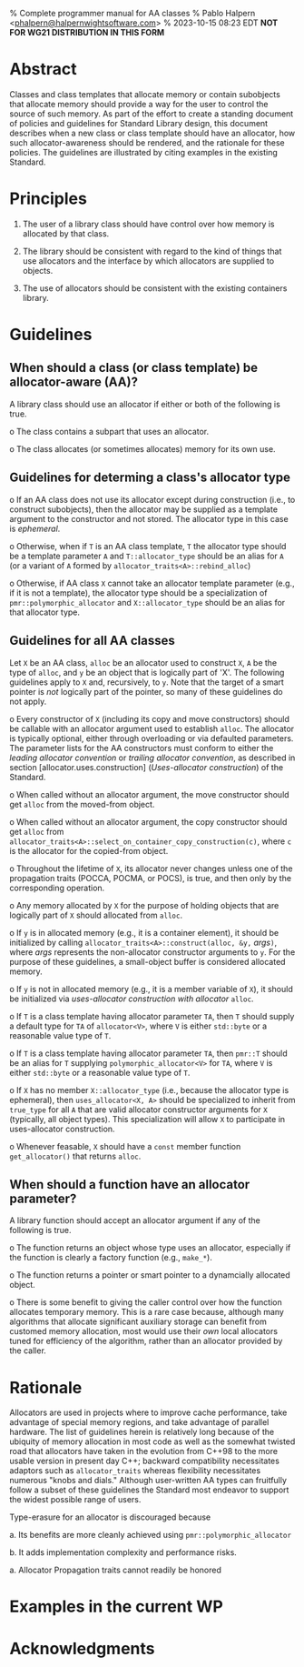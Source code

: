 % Complete programmer manual for AA classes
% Pablo Halpern <<phalpern@halpernwightsoftware.com>>
% <!-- $TimeStamp$ -->2023-10-15 08:23 EDT<!-- $ -->
**NOT FOR WG21 DISTRIBUTION IN THIS FORM**

Abstract
========

Classes and class templates that allocate memory or contain subobjects that
allocate memory should provide a way for the user to control the source of such
memory.  As part of the effort to create a standing document of policies and
guidelines for Standard Library design, this document describes when a new
class or class template should have an allocator, how such allocator-awareness
should be rendered, and the rationale for these policies.  The guidelines are
illustrated by citing examples in the existing Standard.

Principles
==========

1. The user of a library class should have control over how memory is allocated
   by that class.

2. The library should be consistent with regard to the kind of things that use
   allocators and the interface by which allocators are supplied to objects.

3. The use of allocators should be consistent with the existing containers
   library.

Guidelines
==========

When should a class (or class template) be allocator-aware (AA)?
----------------------------------------------------------------

A library class should use an allocator if either or both of the following is
true.

o The class contains a subpart that uses an allocator.

o The class allocates (or sometimes allocates) memory for its own use.


Guidelines for determing a class's allocator type
-------------------------------------------------

o If an AA class does not use its allocator except during construction (i.e.,
  to construct subobjects), then the allocator may be supplied as a template
  argument to the constructor and not stored.  The allocator type in this case
  is *ephemeral*.

o Otherwise, when if `T` is an AA class template, `T` the allocator type should
  be a template parameter `A` and `T::allocator_type` should be an
  alias for `A` (or a variant of `A` formed by
  `allocator_traits<A>::rebind_alloc`)

o Otherwise, if AA class `X` cannot take an allocator template parameter (e.g.,
  if it is not a template), the allocator type should be a specialization of
  `pmr::polymorphic_allocator` and `X::allocator_type` should be an alias for
  that allocator type.

Guidelines for all AA classes
-----------------------------

Let `X` be an AA class, `alloc` be an allocator used to construct `X`, `A` be
the type of `alloc`, and `y` be an object that is logically part of 'X'.  The
following guidelines apply to `X` and, recursively, to `y`.  Note that the
target of a smart pointer is *not* logically part of the pointer, so many of
these guidelines do not apply.

o Every constructor of `X` (including its copy and move constructors) should be
  callable with an allocator argument used to establish `alloc`. The allocator
  is typically optional, either through overloading or via defaulted
  parameters. The parameter lists for the AA constructors must conform to
  either the *leading allocator convention* or *trailing allocator convention*,
  as described in section [allocator.uses.construction] (*Uses-allocator
  construction*) of the Standard.

o When called without an allocator argument, the move constructor should get
  `alloc` from the moved-from object.

o When called without an allocator argument, the copy constructor should get
  `alloc` from `allocator_traits<A>::select_on_container_copy_construction(c)`,
  where `c` is the allocator for the copied-from object.

o Throughout the lifetime of `X`, its allocator never changes unless one of the
  propagation traits (POCCA, POCMA, or POCS), is true, and then only by the
  corresponding operation.

o Any memory allocated by `X` for the purpose of holding objects that are
  logically part of `X` should allocated from `alloc`.

o If `y` is in allocated memory (e.g., it is a container element), it should be
  initialized by calling `allocator_traits<A>::construct(alloc, &y,` *args*`)`,
  where *args* represents the non-allocator constructor arguments to `y`.  For
  the purpose of these guidelines, a small-object buffer is considered
  allocated memory.

o If `y` is not in allocated memory (e.g., it is a member variable of `X`), it
  should be initialized via *uses-allocator construction with allocator*
  `alloc`.

o If `T` is a class template having allocator parameter `TA`, then `T` should
  supply a default type for `TA` of `allocator<V>`, where `V` is either
  `std::byte` or a reasonable value type of `T`.

o If `T` is a class template having allocator parameter `TA`, then `pmr::T`
  should be an alias for `T` supplying `polymorphic_allocator<V>` for `TA`,
  where `V` is either `std::byte` or a reasonable value type of `T`.

o If `X` has no member `X::allocator_type` (i.e., because the allocator type is
  ephemeral), then `uses_allocator<X, A>` should be specialized to inherit from
  `true_type` for all `A` that are valid allocator constructor arguments for
  `X` (typically, all object types).  This specialization will allow `X` to
  participate in uses-allocator construction.

o Whenever feasable, `X` should have a `const` member function
  `get_allocator()` that returns `alloc`.

When should a function have an allocator parameter?
---------------------------------------------------

A library function should accept an allocator argument if any of the following
is true.

o The function returns an object whose type uses an allocator, especially if
  the function is clearly a factory function (e.g., `make_*`).

o The function returns a pointer or smart pointer to a dynamcially allocated
  object.

o There is some benefit to giving the caller control over how the function
  allocates temporary memory. This is a rare case because, although many
  algorithms that allocate significant auxiliary storage can benefit from
  customed memory allocation, most would use their *own* local allocators tuned
  for efficiency of the algorithm, rather than an allocator provided by the
  caller.

Rationale
=========

Allocators are used in projects where to improve cache performance, take
advantage of special memory regions, and take advantage of parallel
hardware. The list of guidelines herein is relatively long because of the
ubiquity of memory allocation in most code as well as the somewhat twisted road
that allocators have taken in the evolution from C++98 to the more usable
version in present day C++; backward compatibility necessitates adaptors such
as `allocator_traits` whereas flexibility necessitates numerous "knobs and
dials." Although user-written AA types can fruitfully follow a subset of these
guidelines the Standard most endeavor to support the widest possible range of
users.

Type-erasure for an allocator is discouraged because

a. Its benefits are more cleanly achieved using `pmr::polymorphic_allocator`

b. It adds implementation complexity and performance risks.

a. Allocator Propagation traits cannot readily be honored


Examples in the current WP
==========================


Acknowledgments
===============
